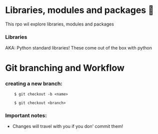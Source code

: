 # Libraries, modules and packages :taco:

This rpo wil explore libraries, modules and packages

### Libraries
AKA: Python standard libraries! These come out of the box with python

# Git branching and Workflow 
### creating a new branch:

````buildoutcfg
    $ git checkout -b <name>
````
````buildoutcfg
    $ git checkout <branch>
````
### Important notes:

- Changes will travel with you if you don' commit them!
